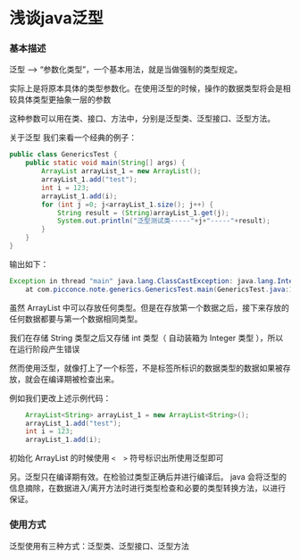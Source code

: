 # 浅谈java泛型

### 基本描述
泛型 --> “参数化类型”，一个基本用法，就是当做强制的类型规定。

实际上是将原本具体的类型参数化。在使用泛型的时候，操作的数据类型将会是相较具体类型更抽象一层的参数

这种参数可以用在类、接口、方法中，分别是泛型类、泛型接口、泛型方法。

关于泛型 我们来看一个经典的例子：
```java
public class GenericsTest {
    public static void main(String[] args) {
        ArrayList arrayList_1 = new ArrayList();
        arrayList_1.add("test");
        int i = 123;
        arrayList_1.add(i);
        for (int j =0; j<arrayList_1.size(); j++) {
            String result = (String)arrayList_1.get(j);
            System.out.println("泛型测试类-----"+j+"-----"+result);
        }
    }
}

```
输出如下： 
```java
Exception in thread "main" java.lang.ClassCastException: java.lang.Integer cannot be cast to java.lang.String
	at com.picconce.note.generics.GenericsTest.main(GenericsTest.java:19)
```
虽然 ArrayList 中可以存放任何类型。但是在存放第一个数据之后，接下来存放的任何数据都要与第一个数据相同类型。

我们在存储 String 类型之后又存储 int 类型（ 自动装箱为 Integer 类型 ），所以在运行阶段产生错误

然而使用泛型，就像打上了一个标签，不是标签所标识的数据类型的数据如果被存放，就会在编译期被检查出来。

例如我们更改上述示例代码：

```java
    ArrayList<String> arrayList_1 = new ArrayList<String>();
    arrayList_1.add("test");
    int i = 123;
    arrayList_1.add(i);
```
初始化 ArrayList 的时候使用 ` <  > ` 符号标识出所使用泛型即可

另。泛型只在编译期有效。在检验过类型正确后并进行编译后。 java 会将泛型的信息摘除，在数据进入/离开方法时进行类型检查和必要的类型转换方法，以进行保证。

### 使用方式
泛型使用有三种方式：泛型类、泛型接口、泛型方法
